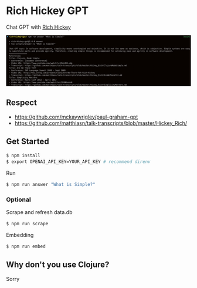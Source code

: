 # Rich Hickey GPT

Chat GPT with [Rich Hickey](https://en.wikipedia.org/wiki/Rich_Hickey)

![Screenshot](./screenshot.png "Screenshot")

## Respect

- https://github.com/mckaywrigley/paul-graham-gpt
- https://github.com/matthiasn/talk-transcripts/blob/master/Hickey_Rich/

## Get Started

```sh
$ npm install
$ export OPENAI_API_KEY=YOUR_API_KEY # recommend direnv
```

Run

```sh
$ npm run answer "What is Simple?"
```

### Optional

Scrape and refresh data.db

```sh
$ npm run scrape
```

Embedding

```sh
$ npm run embed
```

## Why don't you use Clojure?

Sorry
